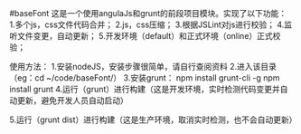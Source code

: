 #baseFont
这是一个使用angulaJs和grunt的前段项目模块。实现了以下功能：
1.多个js，css文件代码合并；
2.js，css压缩；
3.根据JSLint对js进行校验；
4.监听文件变更，自动更新；
5.开发环境（default）和正式环境（online）正式校验；

使用方法：
1.安装nodeJS，安装步骤很简单，请自行查阅资料
2.进入该目录（eg：cd ~/code/baseFont/）
3.安装grunt：
    npm install grunt-cli -g
    npm install grunt
4.运行（grunt）进行构建（这是开发环境，实时检测代码变更并自动更新，避免开发人员自动启动）

5.运行（grunt dist）进行构建（这是生产环境，取消实时检测，也不会自动更新）

